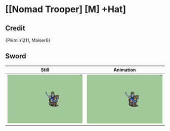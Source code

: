 # [\[Nomad Trooper\] \[M\] +Hat]

## Credit

{Pikmin1211, Maiser6}
	
## Sword

| Still | Animation |
| :---: | :-------: |
| ![Sword still](./Sword_000.png) | ![Sword animation](./Sword.gif) |
